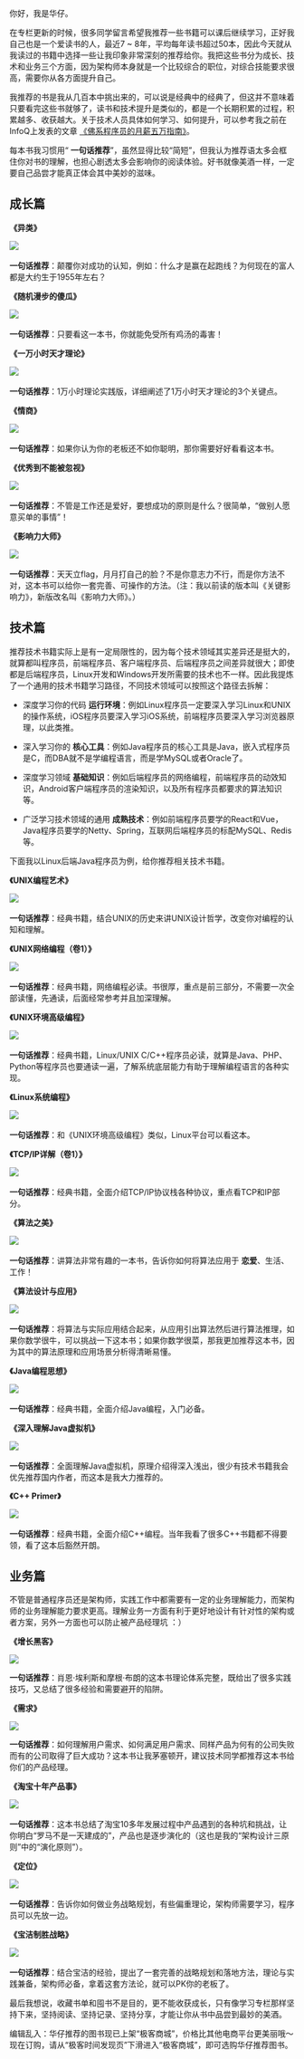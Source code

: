 你好，我是华仔。

在专栏更新的时候，很多同学留言希望我推荐一些书籍可以课后继续学习，正好我自己也是一个爱读书的人，最近7 ~ 8年，平均每年读书超过50本，因此今天就从我读过的书籍中选择一些让我印象非常深刻的推荐给你。我把这些书分为成长、技术和业务三个方面，因为架构师本身就是一个比较综合的职位，对综合技能要求很高，需要你从各方面提升自己。

我推荐的书是我从几百本中挑出来的，可以说是经典中的经典了，但这并不意味着只要看完这些书就够了，读书和技术提升是类似的，都是一个长期积累的过程，积累越多、收获越大。关于技术人员具体如何学习、如何提升，可以参考我之前在InfoQ上发表的文章 [《佛系程序员的月薪五万指南》](https://mp.weixin.qq.com/s/N00rWLkkLjV7zQnzxBVKaA)。

每本书我习惯用“ **一句话推荐**”，虽然显得比较“简短”，但我认为推荐语太多会框住你对书的理解，也担心剧透太多会影响你的阅读体验。好书就像美酒一样，一定要自己品尝才能真正体会其中美妙的滋味。

## 成长篇

**《异类》**

![](https://static001.geekbang.org/resource/image/15/08/153e66f751edf87a100fcb6d19503d08.jpg?wh=200*292)﻿

**一句话推荐**：颠覆你对成功的认知，例如：什么才是赢在起跑线？为何现在的富人都是大约生于1955年左右？

**《随机漫步的傻瓜》**

![](https://static001.geekbang.org/resource/image/ce/bc/ceea3ffd2c18155eb0262f2d383a43bc.jpg?wh=200*300)﻿

**一句话推荐**：只要看这一本书，你就能免受所有鸡汤的毒害！

**《一万小时天才理论》**

![](https://static001.geekbang.org/resource/image/06/d9/0664eb4491dd8ffce9df3484febb63d9.jpg?wh=200*267)﻿

**一句话推荐**：1万小时理论实践版，详细阐述了1万小时天才理论的3个关键点。

**《情商》**

![](https://static001.geekbang.org/resource/image/2b/38/2b6bee7b6e5411d8b88c5e069cbf4f38.jpg?wh=200*269)﻿

**一句话推荐**：如果你认为你的老板还不如你聪明，那你需要好好看看这本书。

**《优秀到不能被忽视》**

![](https://static001.geekbang.org/resource/image/07/38/07ba04ed662d191c65f57d9bc9319638.jpg?wh=200*279)﻿

**一句话推荐**：不管是工作还是爱好，要想成功的原则是什么？很简单，“做别人愿意买单的事情”！

**《影响力大师》**

![](https://static001.geekbang.org/resource/image/73/bc/739c1d6d41d864d8eef8b756b723f4bc.jpg?wh=200*256)﻿

**一句话推荐**：天天立flag，月月打自己的脸？不是你意志力不行，而是你方法不对，这本书可以给你一套完善、可操作的方法。（注：我以前读的版本叫《关键影响力》，新版改名叫《影响力大师》。）

## 技术篇

推荐技术书籍实际上是有一定局限性的，因为每个技术领域其实差异还是挺大的，就算都叫程序员，前端程序员、客户端程序员、后端程序员之间差异就很大；即使都是后端程序员，Linux开发和Windows开发所需要的技术也不一样。因此我提炼了一个通用的技术书籍学习路径，不同技术领域可以按照这个路径去拆解：

- 深度学习你的代码 **运行环境**：例如Linux程序员一定要深入学习Linux和UNIX的操作系统，iOS程序员要深入学习iOS系统，前端程序员要深入学习浏览器原理，以此类推。

- 深入学习你的 **核心工具**：例如Java程序员的核心工具是Java，嵌入式程序员是C，而DBA就不是学编程语言，而是学MySQL或者Oracle了。

- 深度学习领域 **基础知识**：例如后端程序员的网络编程，前端程序员的动效知识，Android客户端程序员的渲染知识，以及所有程序员都要求的算法知识等。

- 广泛学习技术领域的通用 **成熟技术**：例如前端程序员要学的React和Vue，Java程序员要学的Netty、Spring，互联网后端程序员的标配MySQL、Redis等。


下面我以Linux后端Java程序员为例，给你推荐相关技术书籍。

**《UNIX编程艺术》**

![](https://static001.geekbang.org/resource/image/72/b1/72eaac751cfc7429f13152b46da00cb1.jpg?wh=200*250)﻿

**一句话推荐**：经典书籍，结合UNIX的历史来讲UNIX设计哲学，改变你对编程的认知和理解。

**《UNIX网络编程（卷1）》**

![](https://static001.geekbang.org/resource/image/29/3d/292b604b21fd8b1e98170d703ee68c3d.jpg?wh=200*255)﻿

**一句话推荐**：经典书籍，网络编程必读。书很厚，重点是前三部分，不需要一次全部读懂，先通读，后面经常参考并且加深理解。

**《UNIX环境高级编程》**

![](https://static001.geekbang.org/resource/image/70/d8/70d86369e581ecce05958ad53d8b2dd8.jpg?wh=200*270)﻿

**一句话推荐**：经典书籍，Linux/UNIX C/C++程序员必读，就算是Java、PHP、Python等程序员也要通读一遍，了解系统底层能力有助于理解编程语言的各种实现。

**《Linux系统编程》**

![](https://static001.geekbang.org/resource/image/80/85/807ffa04368053fb013045161c2aea85.jpg?wh=200*239)﻿

**一句话推荐**：和《UNIX环境高级编程》类似，Linux平台可以看这本。

**《TCP/IP详解（卷1）》**

![](https://static001.geekbang.org/resource/image/45/74/4548d0694d609f32f07d1846d7a98574.jpg?wh=200*266)﻿

**一句话推荐**：经典书籍，全面介绍TCP/IP协议栈各种协议，重点看TCP和IP部分。

**《算法之美》**

![](https://static001.geekbang.org/resource/image/51/d6/5185c70d95a3bb45b0c4b3d5255bbed6.jpg?wh=200*262)﻿

**一句话推荐**：讲算法非常有趣的一本书，告诉你如何将算法应用于 **恋爱**、生活、工作！

**《算法设计与应用》**

![](https://static001.geekbang.org/resource/image/20/74/20ac796f4b216d710282bbbd40e2f674.jpg?wh=200*249)﻿

**一句话推荐**：将算法与实际应用结合起来，从应用引出算法然后进行算法推理，如果你数学很牛，可以挑战一下这本书；如果你数学很菜，那我更加推荐这本书，因为其中的算法原理和应用场景分析得清晰易懂。

**《Java编程思想》**

![](https://static001.geekbang.org/resource/image/2d/c8/2dcdb60aa1ead68ca4113fd0fff261c8.jpg?wh=200*249)﻿

**一句话推荐**：经典书籍，全面介绍Java编程，入门必备。

**《深入理解Java虚拟机》**

![](https://static001.geekbang.org/resource/image/31/39/3131cee1836a8214c3fdbc504af0df39.jpg?wh=200*270)﻿

**一句话推荐**：全面理解Java虚拟机，原理介绍得深入浅出，很少有技术书籍我会优先推荐国内作者，而这本是我大力推荐的。

**《C++ Primer》**

![](https://static001.geekbang.org/resource/image/55/f0/555133872490a50760f1be2c180b47f0.jpg?wh=200*238)﻿

**一句话推荐**：经典书籍，全面介绍C++编程。当年我看了很多C++书籍都不得要领，看了这本后豁然开朗。

## 业务篇

不管是普通程序员还是架构师，实践工作中都需要有一定的业务理解能力，而架构师的业务理解能力要求更高。理解业务一方面有利于更好地设计有针对性的架构或者方案，另外一方面也可以防止被产品经理坑 ：）

**《增长黑客》**

![](https://static001.geekbang.org/resource/image/73/e7/73864ab731a4e97380ba803971f6e2e7.jpg?wh=200*254)

**一句话推荐**：肖恩·埃利斯和摩根·布朗的这本书理论体系完整，既给出了很多实践技巧，又总结了很多经验和需要避开的陷阱。

**《需求》**

![](https://static001.geekbang.org/resource/image/5d/9f/5d88f7d24ac97cbbdc583bf594452a9f.jpg?wh=200*243)

**一句话推荐**：如何理解用户需求、如何满足用户需求、同样产品为何有的公司失败而有的公司取得了巨大成功？这本书让我茅塞顿开，建议技术同学都推荐这本书给你们的产品经理。

**《淘宝十年产品事》**

![](https://static001.geekbang.org/resource/image/9f/ed/9f765404dc98fc31f65ba1026166d0ed.jpg?wh=200*260)﻿

**一句话推荐**：这本书总结了淘宝10多年发展过程中产品遇到的各种坑和挑战，让你明白“罗马不是一天建成的”，产品也是逐步演化的（这也是我的“架构设计三原则”中的“演化原则”）。

**《定位》**

![](https://static001.geekbang.org/resource/image/9f/19/9f370416a58d2589cdbd12617bdca719.jpg?wh=200*246)﻿

**一句话推荐**：告诉你如何做业务战略规划，有些偏重理论，架构师需要学习，程序员可以先放一边。

**《宝洁制胜战略》**

![](https://static001.geekbang.org/resource/image/3f/ac/3fb1148d47fc09ab8c8227c09dad1bac.jpg?wh=200*270)﻿

**一句话推荐**：结合宝洁的经验，提出了一套完善的战略规划和落地方法，理论与实践兼备，架构师必备，拿着这套方法论，就可以PK你的老板了。

最后我想说，收藏书单和囤书不是目的，更不能收获成长，只有像学习专栏那样坚持下来，坚持阅读、坚持记录、坚持分享，才能让你从书中品尝到最妙的美酒。

编辑乱入：华仔推荐的图书现已上架“极客商城”，价格比其他电商平台更美丽哦～现在订购，请从“极客时间发现页”下滑进入“极客商城”，即可选购华仔推荐图书。